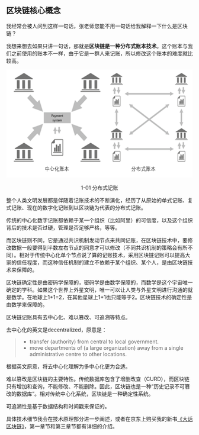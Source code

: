 ## 区块链核心概念

我经常会被人问到这样一句话，张老师您能不用一句话给我解释一下什么是区块链？

我想来想去如果只讲一句话，那就是**区块链是一种分布式账本技术**。这个账本与我们之前使用的账本不一样，由于它是一群人来记账，所以修改这个账本的难度就比较高。

<div align=center>


![大话区块链](pic/distributed.png "分布式记账") 

1-01 分布式记账
</div>

整个人类文明发展都是伴随着记账技术的不断演化，经历了从原始的单式记账、复式记账、现在的数字化记账到以区块链为代表的分布式记账。

传统的中心化数字记账都依赖于某一个组织（比如阿里）的可信度，以及这个组织背后的技术是否过硬，管理是否足够严格，等等。

而区块链则不同，它是通过共识机制发动节点来共同记账，在区块链技术中，要修改数据一般要得到半数左右节点的同意才可以修改（不同共识机制的策略会有所不同）。相对于传统中心化单个节点说了算的记账技术，采用区块链记账可以提高大家的信任程度，而这种信任机制的建立不依赖于某个组织、某个人，是由区块链技术来保障的。

区块链确定性是由密码学保障的，密码学是由数学保障的，而数学是这个宇宙唯一确定的学科。如果这个世界上外星文明，唯一可以让人类与外星文明进行沟通的就是数学。在地球上1+1=2，在其他星球上1+1也只能等于2。区块链技术的确定性是由数学来保障的。

区块链记账具有去中心化、难以篡改、可追溯等特点。

去中心化的英文是decentralized，原意是：
>* transfer (authority) from central to local government.
>* move departments of (a large organization) away from a single administrative centre to other locations.

根据英文原意，将去中心化理解为多中心化更为合适。

难以篡改是区块链的主要特性。传统数据库包含了增删改查（CURD），而区块链只有增加和查询，不能修改、不能删除。因此，区块链也是一种“历史记录不可篡改的数据库”。相对传统中心化系统，区块链是一种确定性系统。

可追溯性是基于数据结构和时间戳来保证的。

具体技术细节我会在技术原理部分进一步阐述，或者在京东上购买我的新书[《大话区块链》](https://item.jd.com/12719282.html)，第一章节和第三章节都有详细的介绍。
